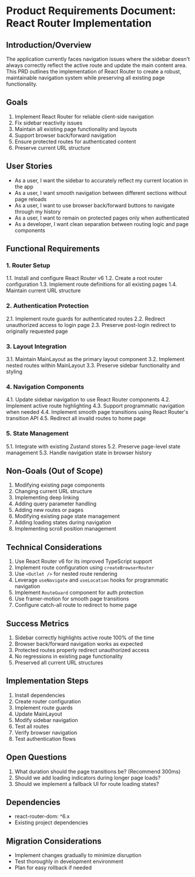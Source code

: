 # Product Requirements Document: React Router Implementation

## Introduction/Overview
The application currently faces navigation issues where the sidebar doesn't always correctly reflect the active route and update the main content area. This PRD outlines the implementation of React Router to create a robust, maintainable navigation system while preserving all existing page functionality.

## Goals
1. Implement React Router for reliable client-side navigation
2. Fix sidebar reactivity issues
3. Maintain all existing page functionality and layouts
4. Support browser back/forward navigation
5. Ensure protected routes for authenticated content
6. Preserve current URL structure

## User Stories
- As a user, I want the sidebar to accurately reflect my current location in the app
- As a user, I want smooth navigation between different sections without page reloads
- As a user, I want to use browser back/forward buttons to navigate through my history
- As a user, I want to remain on protected pages only when authenticated
- As a developer, I want clean separation between routing logic and page components

## Functional Requirements

### 1. Router Setup
1.1. Install and configure React Router v6
1.2. Create a root router configuration
1.3. Implement route definitions for all existing pages
1.4. Maintain current URL structure

### 2. Authentication Protection
2.1. Implement route guards for authenticated routes
2.2. Redirect unauthorized access to login page
2.3. Preserve post-login redirect to originally requested page

### 3. Layout Integration
3.1. Maintain MainLayout as the primary layout component
3.2. Implement nested routes within MainLayout
3.3. Preserve sidebar functionality and styling

### 4. Navigation Components
4.1. Update sidebar navigation to use React Router components
4.2. Implement active route highlighting
4.3. Support programmatic navigation when needed
4.4. Implement smooth page transitions using React Router's transition API
4.5. Redirect all invalid routes to home page

### 5. State Management
5.1. Integrate with existing Zustand stores
5.2. Preserve page-level state management
5.3. Handle navigation state in browser history

## Non-Goals (Out of Scope)
1. Modifying existing page components
2. Changing current URL structure
3. Implementing deep linking
4. Adding query parameter handling
5. Adding new routes or pages
6. Modifying existing page state management
7. Adding loading states during navigation
8. Implementing scroll position management

## Technical Considerations
1. Use React Router v6 for its improved TypeScript support
2. Implement route configuration using `createBrowserRouter`
3. Use `<Outlet />` for nested route rendering
4. Leverage `useNavigate` and `useLocation` hooks for programmatic navigation
5. Implement `RouteGuard` component for auth protection
6. Use framer-motion for smooth page transitions
7. Configure catch-all route to redirect to home page

## Success Metrics
1. Sidebar correctly highlights active route 100% of the time
2. Browser back/forward navigation works as expected
3. Protected routes properly redirect unauthorized access
4. No regressions in existing page functionality
5. Preserved all current URL structures

## Implementation Steps
1. Install dependencies
2. Create router configuration
3. Implement route guards
4. Update MainLayout
5. Modify sidebar navigation
6. Test all routes
7. Verify browser navigation
8. Test authentication flows

## Open Questions
1. What duration should the page transitions be? (Recommend 300ms)
2. Should we add loading indicators during longer page loads?
3. Should we implement a fallback UI for route loading states?

## Dependencies
- react-router-dom: ^6.x
- Existing project dependencies

## Migration Considerations
- Implement changes gradually to minimize disruption
- Test thoroughly in development environment
- Plan for easy rollback if needed 